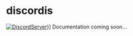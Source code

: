 # discordis
[![DiscordServer](https://github.com/discordis-lua/discordis/blob/main/images/banner.png)](https://discord.gg/YGpdyWbceD))]
Documentation coming soon...